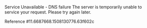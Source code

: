 Service Unavailable - DNS failure The server is temporarily unable to service your request. Please try again later.

Reference #11.6687668.1508130776.63f602c